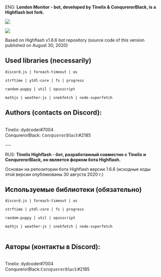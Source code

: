 
ENG: <b>London Monitor - bot, developed by Tinelix & ConqurerorBlack, is a Highflash bot fork.</b>
<p><img src="https://raw.githubusercontent.com/Tinelix-ConqurerorBlack/London-Monitor/master/Screenshots/001.png"></img>
<p><img src="https://raw.githubusercontent.com/Tinelix-ConqurerorBlack/London-Monitor/master/Screenshots/002.png"></img>
<p>Based on Highflash v1.6.6 bot repository (source code of this version published on August 30, 2020)

<p><p><h2>Used libraries (necessarily)</h2>
<code>discord.js | foreach-timeout | os <br>
strftime | ytdl-core | fs | progress<br>
random-puppy | util | opusscript<br>
mathjs | weather-js | snekfetch | node-superfetch</code>

<p><p><h2>Authors (contacts on Discord):</h2>
<br>Tinelix: dydcoder#7004
<br>ConqurerorBlack: ℂ𝕠𝕟𝕢𝕦𝕖𝕣𝕠𝕣𝔹𝕝𝕒𝕔𝕜#2185
<p>---<p>
RUS: <b>Tinelix Highflash - бот, разработанный совместно с Tinelix и ConqurerorBlack, он является форком бота Highflash.</b>
<p>Основан на репозитории бота Highflash версии 1.6.6 (исходные коды этой версии опубликованы 30 августа 2020 г.)
<p><p><h2>Используемые библиотеки (обязательно)</h2>  
<code>discord.js | foreach-timeout | os <br>
strftime | ytdl-core | fs | progress<br>
random-puppy | util | opusscript<br>
mathjs | weather-js | snekfetch | node-superfetch</code>
<br><br>
<p><p><h2>Авторы (контакты в Discord):</h2>
<br>Tinelix: dydcoder#7004
<br>ConqurerorBlack:ℂ𝕠𝕟𝕢𝕦𝕖𝕣𝕠𝕣𝔹𝕝𝕒𝕔𝕜#2185

